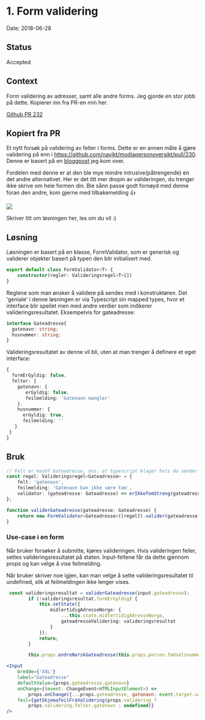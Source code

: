 # 1. Form validering

Date: 2018-06-28

## Status

Accepted

## Context

Form validering av adresser, samt alle andre forms. Jeg gjorde en stor jobb på dette. Kopierer inn fra PR-en min her.

[Github PR 232](https://github.com/navikt/modiapersonoversikt/pull/232)

## Kopiert fra PR
Et nytt forsøk på validering av felter i forms. Dette er en annen måte å gjøre validering på enn i https://github.com/navikt/modiapersonoversikt/pull/230. Denne er basert på en [bloggpost](https://medium.com/code-monkey/client-side-form-validation-in-react-40e367de47ba) jeg kom over.

Fordelen med denne er at den ble mye mindre intrusive(påtrengende) en det andre alternativet. Her er det litt mer dropin av valideringen, du trenger ikke skrive om hele formen din. Ble sånn passe godt fornøyd med denne foran den andre, kom gjerne med tilbakemelding 👍

![](https://media.giphy.com/media/3oKIPf3C7HqqYBVcCk/giphy.gif)

Skriver litt om løsningen her, les om du vil :)

## Løsning
Løsningen er basert på en klasse, FormValidator, som er generisk og validerer objekter basert på typen den blir initialisert med.

``` typescript
export default class FormValidator<T> {
    constructor(regler: Valideringsregel<T>[])
}
```

Reglene som man ønsker å validere på sendes med i konstruktøren. Det 'geniale' i denne løsningen er via Typescript sin mapped types, hvor et interface blir speilet men med andre verdier som indikerer valideringsresultatet. Eksempelvis for gateadresse:

```typescript
interface Gateadresse{
  gatenavn: string;
  husnummer: string;
}
```

Valideringsresultatet av denne vil bli, uten at man trenger å definere et eget interface:

```typescript
{
  formErGyldig: false,
  felter: {
    gatenavn: {
       erGyldig: false,
       feilmelding: 'Gatenavn mangler'
    },
    husnummer: {
      erGyldig: true,
      feilmelding: ''
   }
 }
}
```

## Bruk

```typescript
// Felt er keyOf Gateadresse, dvs. at typescript klager hvis du sender inn noe som ikke finnes
const regel: Valideringsregel<Gateadresse> = {
    felt: 'gatenavn',
    feilmelding: 'Gatenavn kan ikke være tom',
    validator: (gateadresse: Gateadresse) => erIkkeTomStreng(gateadresse.gatenavn)
};

function validerGateadresse(gateadresse: Gateadresse) {
    return new FormValidator<Gateadresse>([regel]).valider(gateadresse);
}
```

### Use-case i en form

Når bruker forsøker å submitte, kjøres valideringen. Hvis valideringen feiler, settes valideringsresultatet på staten. Input-feltene får da dette gjennom props og kan velge å vise feilmelding.

Når bruker skriver noe igjen, kan man velge å sette valideringsresultatet til undefined, slik at feilmeldingen ikke lenger vises.

```typescript
 const valideringsresultat = validerGateadresse(input.gateadresse);
        if (!valideringsresultat.formErGyldig) {
            this.setState({
                midlertidigAdresseNorge: {
                    ...this.state.midlertidigAdresseNorge,
                    gateadresseValidering: valideringsresultat
                }
            });
            return;
        }

        this.props.endreNorskGateadresse(this.props.person.fødselsnummer, input.gateadresse);

```

```jsx
<Input
    bredde={'XXL'}
    label="Gateadresse"
    defaultValue={props.gateadresse.gatenavn}
    onChange={(event: ChangeEvent<HTMLInputElement>) =>
        props.onChange({...props.gateadresse, gatenavn: event.target.value})}
    feil={getSkjemafeilFraValidering(props.validering ?
        props.validering.felter.gatenavn : undefined)}
/>
```
